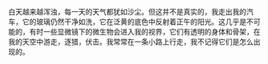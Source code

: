 白天越来越浑浊，每一天的天气都犹如沙尘。但这并不是真实的，我走出我的汽车，它的玻璃仍然干净如洗，它在泛黄的底色中反射着正午的阳光。这几乎是不可能的，有时一些显微镜下的微生物会进入我的视界，它们有透明的身体和骨架，在我的天空中游走，逐猎，伏击。我常常在一条小路上行走，我不记得它们是怎么出现的。